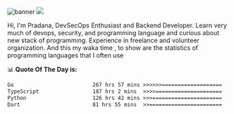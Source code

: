 ![banner](.github/banner-profile.jpeg)
<img src="https://user-images.githubusercontent.com/73097560/115834477-dbab4500-a447-11eb-908a-139a6edaec5c.gif"></p>

Hi, I'm Pradana, DevSecOps Enthusiast and Backend Developer. Learn very much of devops, security, and programming language and curious about new stack of programming. Experience in freelance and volunteer organization. And this my waka time , to show are the statistics of programming languages that I often use

📊 **Quote Of The Day is:**
<!--START_SECTION:waka-->

```txt
Go                         267 hrs 57 mins >>>>>>===================   25.32 %
TypeScript                 187 hrs 2 mins  >>>>=====================   17.67 %
Python                     126 hrs 42 mins >>>======================   11.97 %
Dart                       81 hrs 55 mins  >>=======================   07.74 %
```

<!--END_SECTION:waka-->
